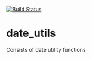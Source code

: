 [![Build Status](https://travis-ci.org/mridevteam/date_utils.svg?branch=master)](https://travis-ci.org/mridevteam/date_utils)

# date_utils
Consists of date utility functions
